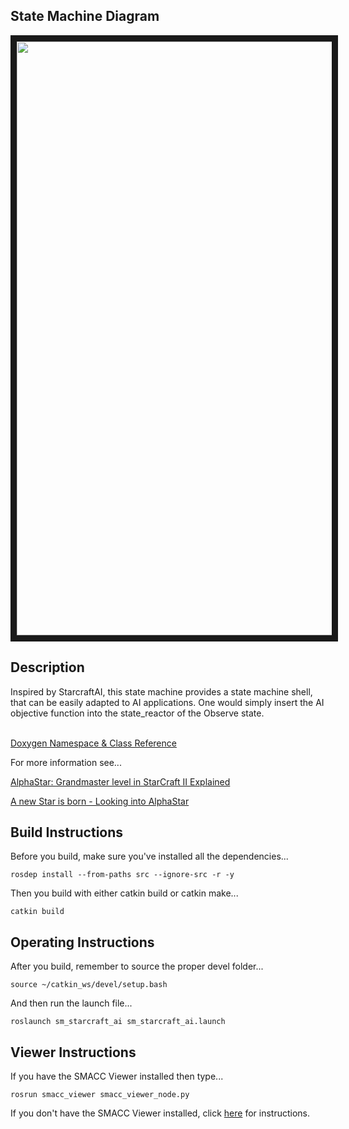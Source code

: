  <h2>State Machine Diagram</h2>
 <img src="https://github.com/reelrbtx/SMACC/blob/master/smacc_sm_reference_library/sm_starcraft_ai/docs/smacc_state_machine_20200302-001012.dot.svg" width="950" align="center" border="10"/>

 <h2>Description</h2> Inspired by StarcraftAI, this state machine provides a state machine shell, that can be easily adapted to AI applications. One would simply insert the AI objective function into the state_reactor of the Observe state.<br></br>

 <a href="https://reelrbtx.github.io/SMACC_Documentation/master/html/namespacesm__starcraft__ai.html">Doxygen Namespace & Class Reference</a>

 <p>For more information see...</p>
  <a href="https://www.google.com/url?sa=t&rct=j&q=&esrc=s&source=web&cd=10&ved=2ahUKEwiThZKprvvnAhVLvZ4KHbKFDHkQFjAJegQIBxAB&url=https%3A%2F%2Fychai.uk%2Fslides%2F2019-11-12-AlphaStarII.pdf&usg=AOvVaw0jRIVMd3gdb4fM4mmQ4nG1l">AlphaStar: Grandmaster level in StarCraft II Explained</a>

  <a href="https://www.google.com/url?sa=t&rct=j&q=&esrc=s&source=web&cd=1&cad=rja&uact=8&ved=2ahUKEwiqtLHorvvnAhUNs54KHZyOBtMQFjAAegQIBhAB&url=https%3A%2F%2Fhci.iwr.uni-heidelberg.de%2Fsystem%2Ffiles%2Fprivate%2Fdownloads%2F1448422913%2Freport_johannes_daub.pdf&usg=AOvVaw1ZfV12L1svm6sYG7Y2E9Wj">A new Star is born - Looking into AlphaStar</a>

 <h2>Build Instructions</h2>
Before you build, make sure you've installed all the dependencies...

```
rosdep install --from-paths src --ignore-src -r -y
```

Then you build with either catkin build or catkin make...

```
catkin build
```

<h2>Operating Instructions</h2>
After you build, remember to source the proper devel folder...

```
source ~/catkin_ws/devel/setup.bash
```

And then run the launch file...

```
roslaunch sm_starcraft_ai sm_starcraft_ai.launch
```

<h2>Viewer Instructions</h2>
If you have the SMACC Viewer installed then type...

```
rosrun smacc_viewer smacc_viewer_node.py
```

If you don't have the SMACC Viewer installed, click <a href="http://smacc.ninja/smacc-viewer/">here</a> for instructions.
